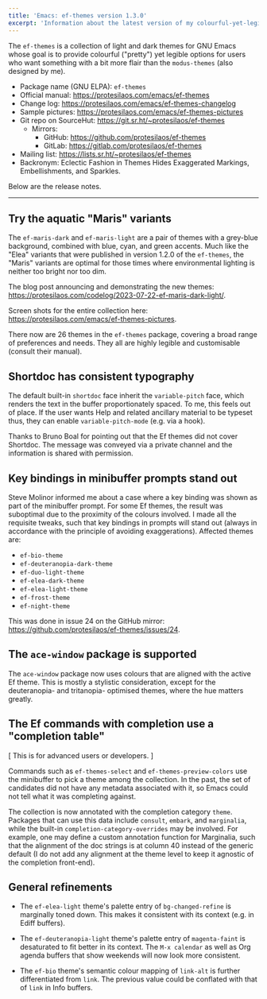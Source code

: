 ```yaml
---
title: 'Emacs: ef-themes version 1.3.0'
excerpt: 'Information about the latest version of my colourful-yet-legible themes for GNU Emacs.'
---
```


The `ef-themes` is a collection of light and dark themes for GNU Emacs
whose goal is to provide colourful ("pretty") yet legible options for
users who want something with a bit more flair than the `modus-themes`
(also designed by me).

+ Package name (GNU ELPA): `ef-themes`
+ Official manual: <https://protesilaos.com/emacs/ef-themes>
+ Change log: <https://protesilaos.com/emacs/ef-themes-changelog>
+ Sample pictures: <https://protesilaos.com/emacs/ef-themes-pictures>
+ Git repo on SourceHut: <https://git.sr.ht/~protesilaos/ef-themes>
  - Mirrors:
    + GitHub: <https://github.com/protesilaos/ef-themes>
    + GitLab: <https://gitlab.com/protesilaos/ef-themes>
+ Mailing list: <https://lists.sr.ht/~protesilaos/ef-themes>
+ Backronym: Eclectic Fashion in Themes Hides Exaggerated Markings,
  Embellishments, and Sparkles.

Below are the release notes.

* * *

## Try the aquatic "Maris" variants

The `ef-maris-dark` and `ef-maris-light` are a pair of themes with a
grey-blue background, combined with blue, cyan, and green accents.
Much like the "Elea" variants that were published in version 1.2.0 of
the `ef-themes`, the "Maris" variants are optimal for those times
where environmental lighting is neither too bright nor too dim.

The blog post announcing and demonstrating the new themes:
<https://protesilaos.com/codelog/2023-07-22-ef-maris-dark-light/>.

Screen shots for the entire collection here:
<https://protesilaos.com/emacs/ef-themes-pictures>.

There now are 26 themes in the `ef-themes` package, covering a broad
range of preferences and needs.  They all are highly legible and
customisable (consult their manual).


## Shortdoc has consistent typography

The default built-in `shortdoc` face inherit the `variable-pitch`
face, which renders the text in the buffer proportionately spaced.  To
me, this feels out of place.  If the user wants Help and related
ancillary material to be typeset thus, they can enable
`variable-pitch-mode` (e.g. via a hook).

Thanks to Bruno Boal for pointing out that the Ef themes did not cover
Shortdoc.  The message was conveyed via a private channel and the
information is shared with permission.


## Key bindings in minibuffer prompts stand out

Steve Molinor informed me about a case where a key binding was shown
as part of the minibuffer prompt.  For some Ef themes, the result was
suboptimal due to the proximity of the colours involved.  I made all
the requisite tweaks, such that key bindings in prompts will stand out
(always in accordance with the principle of avoiding exaggerations).
Affected themes are:

-   `ef-bio-theme`
-   `ef-deuteranopia-dark-theme`
-   `ef-duo-light-theme`
-   `ef-elea-dark-theme`
-   `ef-elea-light-theme`
-   `ef-frost-theme`
-   `ef-night-theme`

This was done in issue 24 on the GitHub mirror:
<https://github.com/protesilaos/ef-themes/issues/24>.


## The `ace-window` package is supported

The `ace-window` package now uses colours that are aligned with the
active Ef theme.  This is mostly a stylistic consideration, except for
the deuteranopia- and tritanopia- optimised themes, where the hue
matters greatly.


## The Ef commands with completion use a "completion table"

[ This is for advanced users or developers. ]

Commands such as `ef-themes-select` and `ef-themes-preview-colors` use
the minibuffer to pick a theme among the collection.  In the past, the
set of candidates did not have any metadata associated with it, so
Emacs could not tell what it was completing against.

The collection is now annotated with the completion category `theme`.
Packages that can use this data include `consult`, `embark`, and
`marginalia`, while the built-in `completion-category-overrides` may
be involved.  For example, one may define a custom annotation function
for Marginalia, such that the alignment of the doc strings is at
column 40 instead of the generic default (I do not add any alignment
at the theme level to keep it agnostic of the completion front-end).


## General refinements

-   The `ef-elea-light` theme's palette entry of `bg-changed-refine` is
    marginally toned down.  This makes it consistent with its context
    (e.g. in Ediff buffers).

-   The `ef-deuteranopia-light` theme's palette entry of `magenta-faint`
    is desaturated to fit better in its context.  The `M-x calendar` as
    well as Org agenda buffers that show weekends will now look more
    consistent.

-   The `ef-bio` theme's semantic colour mapping of `link-alt` is
    further differentiated from `link`.  The previous value could be
    conflated with that of `link` in Info buffers.
